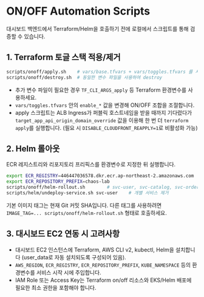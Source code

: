 # ON/OFF Automation Scripts

대시보드 백엔드에서 Terraform/Helm을 호출하기 전에 로컬에서 스크립트를 통해 검증할 수 있습니다.

## 1. Terraform 토글 스택 적용/제거

```bash
scripts/onoff/apply.sh    # vars/base.tfvars + vars/toggles.tfvars 를 사용하여 apply
scripts/onoff/destroy.sh  # 동일한 변수 파일을 사용하여 destroy
```

- 추가 변수 파일이 필요한 경우 `TF_CLI_ARGS_apply` 등 Terraform 환경변수를 사용하세요.
- `vars/toggles.tfvars` 안의 `enable_*` 값을 변경해 ON/OFF 조합을 조절합니다.
- apply 스크립트는 ALB Ingress가 퍼블릭 호스트네임을 받을 때까지 기다렸다가 `target_app_api_origin_domain_override` 값을 이용해 한 번 더 `terraform apply`를 실행합니다. (필요 시 `DISABLE_CLOUDFRONT_REAPPLY=1`로 비활성화 가능)

## 2. Helm 롤아웃

ECR 레지스트리와 리포지토리 프리픽스를 환경변수로 지정한 뒤 실행합니다.

```bash
export ECR_REGISTRY=446447036578.dkr.ecr.ap-northeast-2.amazonaws.com
export ECR_REPOSITORY_PREFIX=chaos-lab
scripts/onoff/helm-rollout.sh        # svc-user, svc-catalog, svc-order 순서로 upgrade/install
scripts/helm/undeploy-service.sh svc-user    # 개별 서비스 제거
```

기본 이미지 태그는 현재 Git 커밋 SHA입니다. 다른 태그를 사용하려면 `IMAGE_TAG=... scripts/onoff/helm-rollout.sh` 형태로 호출하세요.

## 3. 대시보드 EC2 연동 시 고려사항

- 대시보드 EC2 인스턴스에 Terraform, AWS CLI v2, kubectl, Helm을 설치합니다 (user_data로 자동 설치되도록 구성되어 있음).
- `AWS_REGION`, `ECR_REGISTRY`, `ECR_REPOSITORY_PREFIX`, `KUBE_NAMESPACE` 등의 환경변수를 서비스 시작 시에 주입합니다.
- IAM Role 또는 Access Key는 Terraform on/off 리소스와 EKS/Helm 배포에 필요한 최소 권한을 포함해야 합니다.
